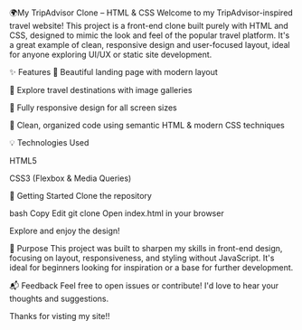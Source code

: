 🌍My TripAdvisor Clone – HTML & CSS
Welcome to my TripAdvisor-inspired travel website! This project is a front-end clone built purely with HTML and CSS, designed to mimic the look and feel of the popular travel platform. It's a great example of clean, responsive design and user-focused layout, ideal for anyone exploring UI/UX or static site development.

✨ Features
🧳 Beautiful landing page with modern layout

📍 Explore travel destinations with image galleries

📱 Fully responsive design for all screen sizes

🎨 Clean, organized code using semantic HTML & modern CSS techniques

💡 Technologies Used

HTML5

CSS3 (Flexbox & Media Queries)

🚀 Getting Started
Clone the repository

bash
Copy
Edit
git clone 
Open index.html in your browser

Explore and enjoy the design!

🎯 Purpose
This project was built to sharpen my skills in front-end design, focusing on layout, responsiveness, and styling without JavaScript. It's ideal for beginners looking for inspiration or a base for further development.

📬 Feedback
Feel free to open issues or contribute! I'd love to hear your thoughts and suggestions.

Thanks for visting my site!!
